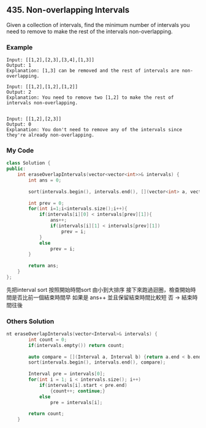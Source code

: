 ## 435. Non-overlapping Intervals

Given a collection of intervals, find the minimum number of intervals you need to remove to make the rest of the intervals non-overlapping.

### Example
```
Input: [[1,2],[2,3],[3,4],[1,3]]
Output: 1
Explanation: [1,3] can be removed and the rest of intervals are non-overlapping.

Input: [[1,2],[1,2],[1,2]]
Output: 2
Explanation: You need to remove two [1,2] to make the rest of intervals non-overlapping.


Input: [[1,2],[2,3]]
Output: 0
Explanation: You don't need to remove any of the intervals since they're already non-overlapping.
```

### My Code
```c++
class Solution {
public:
    int eraseOverlapIntervals(vector<vector<int>>& intervals) {
        int ans = 0;
        
        sort(intervals.begin(), intervals.end(), [](vector<int> a, vector<int> b){ return a[0] < b[0]; });
        
        int prev = 0;
        for(int i=1;i<intervals.size();i++){
            if(intervals[i][0] < intervals[prev][1]){
                ans++;
                if(intervals[i][1] < intervals[prev][1])
                    prev = i;
            }
            else
                prev = i;
        }
        
        return ans;
    }
};
```
先把interval sort 按照開始時間sort 由小到大排序
接下來跑過迴圈，檢查開始時間是否比前一個結束時間早
如果是 ans++ 並且保留結束時間比較短
否 -> 結束時間往後

### Others Solution
```c++
nt eraseOverlapIntervals(vector<Interval>& intervals) {
        int count = 0;
        if(intervals.empty()) return count;
        
        auto compare = [](Interval a, Interval b) {return a.end < b.end;};
        sort(intervals.begin(), intervals.end(), compare);
        
        Interval pre = intervals[0];
        for(int i = 1; i < intervals.size(); i++)
            if(intervals[i].start < pre.end) 
                {count++; continue;}     
            else
                pre = intervals[i];
        
        return count;
    }
```

